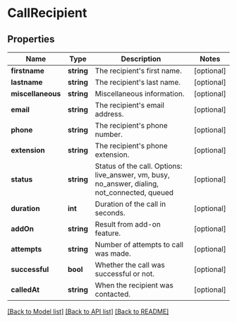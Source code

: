 # CallRecipient

## Properties
Name | Type | Description | Notes
------------ | ------------- | ------------- | -------------
**firstname** | **string** | The recipient&#39;s first name. | [optional] 
**lastname** | **string** | The recipient&#39;s last name. | [optional] 
**miscellaneous** | **string** | Miscellaneous information. | [optional] 
**email** | **string** | The recipient&#39;s email address. | [optional] 
**phone** | **string** | The recipient&#39;s phone number. | [optional] 
**extension** | **string** | The recipient&#39;s phone extension. | [optional] 
**status** | **string** | Status of the call. Options: live_answer, vm, busy, no_answer, dialing, not_connected, queued | [optional] 
**duration** | **int** | Duration of the call in seconds. | [optional] 
**addOn** | **string** | Result from add-on feature. | [optional] 
**attempts** | **string** | Number of attempts to call was made. | [optional] 
**successful** | **bool** | Whether the call was successful or not. | [optional] 
**calledAt** | **string** | When the recipient was contacted. | [optional] 

[[Back to Model list]](../../README.md#documentation-for-models) [[Back to API list]](../../README.md#documentation-for-api-endpoints) [[Back to README]](../../README.md)


